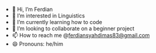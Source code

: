 - 👋 Hi, I’m Ferdian
- 👀 I’m interested in Linguistics 
- 🌱 I’m currently learning how to code
- 💞️ I’m looking to collaborate on a beginner project
- 📫 How to reach me @ferdiansyahdimas83@gmail.com
- 😄 Pronouns: he/him


<!---
Charlotte-moon/Charlotte-moon is a ✨ special ✨ repository because its `README.md` (this file) appears on your GitHub profile.
You can click the Preview link to take a look at your changes.
--->
